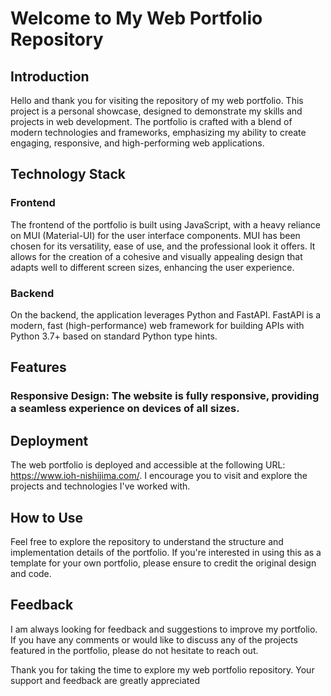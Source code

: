 # Welcome to My Web Portfolio Repository
## Introduction
Hello and thank you for visiting the repository of my web portfolio. This project is a personal showcase, designed to demonstrate my skills and projects in web development. The portfolio is crafted with a blend of modern technologies and frameworks, emphasizing my ability to create engaging, responsive, and high-performing web applications.

## Technology Stack
### Frontend
The frontend of the portfolio is built using JavaScript, with a heavy reliance on MUI (Material-UI) for the user interface components. MUI has been chosen for its versatility, ease of use, and the professional look it offers. It allows for the creation of a cohesive and visually appealing design that adapts well to different screen sizes, enhancing the user experience.

### Backend
On the backend, the application leverages Python and FastAPI. FastAPI is a modern, fast (high-performance) web framework for building APIs with Python 3.7+ based on standard Python type hints. 

## Features
### Responsive Design: The website is fully responsive, providing a seamless experience on devices of all sizes.

## Deployment
The web portfolio is deployed and accessible at the following URL: https://www.ioh-nishijima.com/. I encourage you to visit and explore the projects and technologies I've worked with.

## How to Use
Feel free to explore the repository to understand the structure and implementation details of the portfolio. If you're interested in using this as a template for your own portfolio, please ensure to credit the original design and code.

## Feedback
I am always looking for feedback and suggestions to improve my portfolio. If you have any comments or would like to discuss any of the projects featured in the portfolio, please do not hesitate to reach out.

Thank you for taking the time to explore my web portfolio repository. Your support and feedback are greatly appreciated
